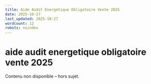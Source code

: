 ```yaml
---
title: Aide Audit Energetique Obligatoire Vente 2025
date: 2025-10-27
last_updated: 2025-10-27
wordcount: 12
robots: noindex
---
```


# aide audit energetique obligatoire vente 2025

Contenu non disponible – hors sujet.